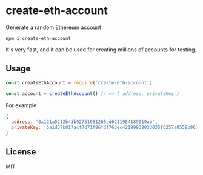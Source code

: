 # create-eth-account

Generate a random Ethereum account

```
npm i create-eth-account
```

It's very fast, and it can be used for creating millions of accounts for testing.

## Usage

```js
const createEthAccount = require('create-eth-account')

const account = createEthAccount() // => { address, privateKey }
```

For example

```js
{
  address: '0x121a5212b43b92751081208cd6211984189019ab',
  privateKey: '5a1d37b817acf7d71f86fdf763ec42199938033035f6257a8558b963c26c5924'
}
```

## License

MIT
